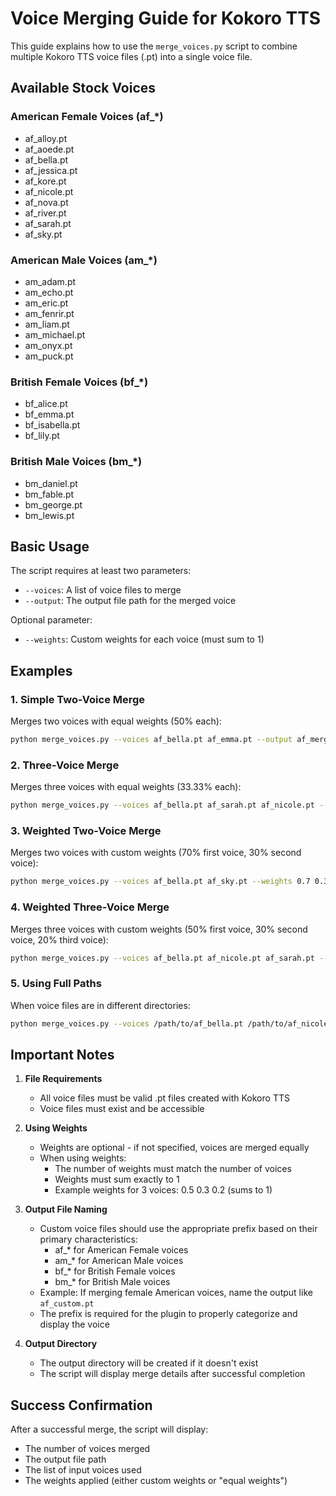 # Voice Merging Guide for Kokoro TTS

This guide explains how to use the `merge_voices.py` script to combine multiple Kokoro TTS voice files (.pt) into a single voice file.

## Available Stock Voices

### American Female Voices (af_*)
- af_alloy.pt
- af_aoede.pt
- af_bella.pt
- af_jessica.pt
- af_kore.pt
- af_nicole.pt
- af_nova.pt
- af_river.pt
- af_sarah.pt
- af_sky.pt

### American Male Voices (am_*)
- am_adam.pt
- am_echo.pt
- am_eric.pt
- am_fenrir.pt
- am_liam.pt
- am_michael.pt
- am_onyx.pt
- am_puck.pt

### British Female Voices (bf_*)
- bf_alice.pt
- bf_emma.pt
- bf_isabella.pt
- bf_lily.pt

### British Male Voices (bm_*)
- bm_daniel.pt
- bm_fable.pt
- bm_george.pt
- bm_lewis.pt

## Basic Usage

The script requires at least two parameters:
- `--voices`: A list of voice files to merge
- `--output`: The output file path for the merged voice

Optional parameter:
- `--weights`: Custom weights for each voice (must sum to 1)

## Examples

### 1. Simple Two-Voice Merge
Merges two voices with equal weights (50% each):
```bash
python merge_voices.py --voices af_bella.pt af_emma.pt --output af_merged.pt
```

### 2. Three-Voice Merge
Merges three voices with equal weights (33.33% each):
```bash
python merge_voices.py --voices af_bella.pt af_sarah.pt af_nicole.pt --output af_custom.pt
```

### 3. Weighted Two-Voice Merge
Merges two voices with custom weights (70% first voice, 30% second voice):
```bash
python merge_voices.py --voices af_bella.pt af_sky.pt --weights 0.7 0.3 --output af_blend.pt
```

### 4. Weighted Three-Voice Merge
Merges three voices with custom weights (50% first voice, 30% second voice, 20% third voice):
```bash
python merge_voices.py --voices af_bella.pt af_nicole.pt af_sarah.pt --weights 0.5 0.3 0.2 --output af_mix.pt
```

### 5. Using Full Paths
When voice files are in different directories:
```bash
python merge_voices.py --voices /path/to/af_bella.pt /path/to/af_nicole.pt --output /path/to/output/af_merged.pt
```

## Important Notes

1. **File Requirements**
   - All voice files must be valid .pt files created with Kokoro TTS
   - Voice files must exist and be accessible

2. **Using Weights**
   - Weights are optional - if not specified, voices are merged equally
   - When using weights:
     - The number of weights must match the number of voices
     - Weights must sum exactly to 1
     - Example weights for 3 voices: 0.5 0.3 0.2 (sums to 1)

3. **Output File Naming**
   - Custom voice files should use the appropriate prefix based on their primary characteristics:
     * af_* for American Female voices
     * am_* for American Male voices
     * bf_* for British Female voices
     * bm_* for British Male voices
   - Example: If merging female American voices, name the output like `af_custom.pt`
   - The prefix is required for the plugin to properly categorize and display the voice

4. **Output Directory**
   - The output directory will be created if it doesn't exist
   - The script will display merge details after successful completion

## Success Confirmation

After a successful merge, the script will display:
- The number of voices merged
- The output file path
- The list of input voices used
- The weights applied (either custom weights or "equal weights")

